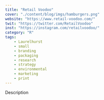```yaml
---
title: "Retail Voodoo"
cover: "./content/blog/imgs/hamburgers.png"
website: "https://www.retail-voodoo.com/"
twit: "https://twitter.com/RetailVoodoo"
inst: "https://instagram.com/retailvoodoo/"
category: "R"
tags:
    - Laurelhurst
    - small
    - branding
    - packaging
    - research
    - strategy
    - environmental
    - marketing
    - print
---
```


Description
